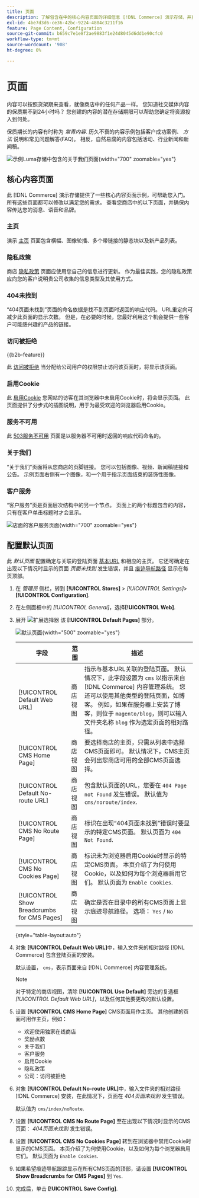 ```yaml
---
title: 页面
description: 了解包含在中的核心内容页面的详细信息 [!DNL Commerce] 演示存储，并更改默认页面配置。
exl-id: 4be7d3d6-ce36-42bc-9224-4804c3211f16
feature: Page Content, Configuration
source-git-commit: b659c7e1e8f2ae9883f1e24d8045d6dd1e90cfc0
workflow-type: tm+mt
source-wordcount: '908'
ht-degree: 0%

---
```


# 页面

内容可以按照货架期来查看，就像商店中的任何产品一样。 您知道社交媒体内容的保质期不到24小时吗？ 您创建的内容的潜在存储期限可以帮助您确定将资源投入到何处。

保质期长的内容有时称为 _常青内容_. 历久不衰的内容示例包括客户成功案例、 _方法_ 说明和常见问题解答(FAQ)。 相反，自然易腐的内容包括活动、行业新闻和新闻稿。

![示例Luma存储中包含的关于我们页面 ](./assets/storefront-about-us.png){width="700" zoomable="yes"}

## 核心内容页面

此 [!DNL Commerce] 演示存储提供了一些核心内容页面示例，可帮助您入门。 所有这些页面都可以修改以满足您的需求。 查看您商店中的以下页面，并确保内容传达您的消息、语音和品牌。

### 主页

演示 [主页](../getting-started/storefront.md#home-page) 页面包含横幅、图像轮播、多个带链接的静态块以及新产品列表。

### 隐私政策

商店 [隐私政策](../getting-started/privacy-policy.md) 页面应使用您自己的信息进行更新。 作为最佳实践，您的隐私政策应向您的客户说明贵公司收集的信息类型及其使用方式。

### 404未找到

“404页面未找到”页面的命名依据是找不到页面时返回的响应代码。 URL重定向可减少此页面的显示次数。 但是，在必要的时候，您最好利用这个机会提供一些客户可能感兴趣的产品的链接。

### 访问被拒绝

{{b2b-feature}}

此 [访问被拒绝](../b2b/account-company-roles-permissions.md) 当分配给公司用户的权限禁止访问该页面时，将显示该页面。

### 启用Cookie

此 [启用Cookie](../getting-started/compliance-cookie-law.md) 您网站的访客在其浏览器中未启用Cookie时，将会显示页面。 此页面提供了分步式的插图说明，用于为最受欢迎的浏览器启用Cookie。

### 服务不可用

此 [503服务不可用](../configuration-reference/general/general.md) 页面是以服务器不可用时返回的响应代码命名的。

### 关于我们

“关于我们”页面将从您商店的页脚链接。 您可以包括图像、视频、新闻稿链接和公告。 示例页面右侧有一个图像，和一个用于指示页面结束的装饰性图像。

### 客户服务

“客户服务”页是页面层次结构中的另一个节点。 页面上的两个标题包含的内容，只有在客户单击标题时才会显示。

![店面的客户服务页面](./assets/storefront-customer-service.png){width="700" zoomable="yes"}

## 配置默认页面

此 _默认页面_ 配置确定与关联的登陆页面 [基本URL](../stores-purchase/store-urls.md) 和相应的主页。 它还可确定在出现以下情况时显示的页面 _页面未找到_ 发生错误，并且 [痕迹导航路径](../catalog/navigation-breadcrumb-trail.md) 显示在每页顶部。

1. 在 _管理员_ 侧栏，转到  **[!UICONTROL Stores]** > _[!UICONTROL Settings]_>**[!UICONTROL Configuration]**.

1. 在左侧面板中的 _[!UICONTROL General]_，选择&#x200B;**[!UICONTROL Web]**.

1. 展开 ![扩展选择器](../assets/icon-display-expand.png) 该 **[!UICONTROL Default Pages]** 部分。

   ![默认页面](./assets/web-default-pages.png){width="500" zoomable="yes"}

   | 字段 | [范围](../getting-started/websites-stores-views.md#scope-settings) | 描述 |
   |--- |--- |--- |
   | [!UICONTROL Default Web URL] | 商店视图 | 指示与基本URL关联的登陆页面。 默认情况下，此字段设置为 `cms` 以指示来自 [!DNL Commerce] 内容管理系统。 您还可以使用其他类型的登陆页面，如博客。 例如，如果在服务器上安装了博客，则位于 `magento/blog`，则可以输入文件夹名称 `blog` 作为选定页面的相对路径。 |
   | [!UICONTROL CMS Home Page] | 商店视图 | 要选择商店的主页，只需从列表中选择CMS页面即可。 默认情况下，CMS主页会列出您商店可用的全部CMS页面选择。 |
   | [!UICONTROL Default No-route URL] | 商店视图 | 包含默认页面的URL，您要在 `404 Page not Found` 发生错误。 默认值为 `cms/noroute/index`. |
   | [!UICONTROL CMS No Route Page] | 商店视图 | 标识在出现“404页面未找到”错误时要显示的特定CMS页面。 默认页面为 `404 Not Found`. |
   | [!UICONTROL CMS No Cookies Page] | 商店视图 | 标识未为浏览器启用Cookie时显示的特定CMS页面。 本页介绍了为何使用Cookie，以及如何为每个浏览器启用它们。 默认页面为 `Enable Cookies`. |
   | [!UICONTROL Show Breadcrumbs for CMS Pages] | 商店视图 | 确定是否在目录中的所有CMS页面上显示痕迹导航路径。 选项： `Yes` / `No` |

   {style="table-layout:auto"}

1. 对象 **[!UICONTROL Default Web URL]**&#x200B;中，输入文件夹的相对路径 [!DNL Commerce] 包含登陆页面的安装。

   默认设置， `cms`，表示页面来自 [!DNL Commerce] 内容管理系统。

   >[!NOTE]
   >
   >对于特定的商店视图，清除 **[!UICONTROL Use Default]** 旁边的复选框 _[!UICONTROL Default Web URL]_，以及任何其他要更改的默认设置。

1. 设置 **[!UICONTROL CMS Home Page]** CMS页面用作主页。 其他创建的页面可用作主页，例如：

   - 欢迎使用独家在线商店
   - 奖励点数
   - 关于我们
   - 客户服务
   - 启用Cookie
   - 隐私政策
   - 公司：访问被拒绝

1. 对象 **[!UICONTROL Default No-route URL]**&#x200B;中，输入文件夹的相对路径 [!DNL Commerce] 安装，在此情况下，页面在 _404页面未找到_ 发生错误。

   默认值为 `cms/index/noRoute`.

1. 设置 **[!UICONTROL CMS No Route Page]** 至在出现以下情况时显示的CMS页面： _404页面未找到_ 发生错误。

1. 设置 **[!UICONTROL CMS No Cookies Page]** 转到在浏览器中禁用Cookie时显示的CMS页面。 本页介绍了为何使用Cookie，以及如何为每个浏览器启用它们。 默认页面为 `Enable Cookies`.

1. 如果希望痕迹导航跟踪显示在所有CMS页面的顶部，请设置 **[!UICONTROL Show Breadcrumbs for CMS Pages]** 到 `Yes`.

1. 完成后，单击 **[!UICONTROL Save Config]**.
